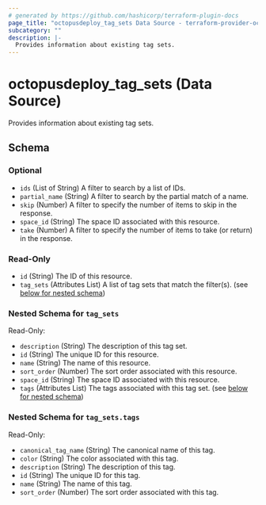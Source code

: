 ```yaml
---
# generated by https://github.com/hashicorp/terraform-plugin-docs
page_title: "octopusdeploy_tag_sets Data Source - terraform-provider-octopusdeploy"
subcategory: ""
description: |-
  Provides information about existing tag sets.
---
```


# octopusdeploy_tag_sets (Data Source)

Provides information about existing tag sets.



<!-- schema generated by tfplugindocs -->
## Schema

### Optional

- `ids` (List of String) A filter to search by a list of IDs.
- `partial_name` (String) A filter to search by the partial match of a name.
- `skip` (Number) A filter to specify the number of items to skip in the response.
- `space_id` (String) The space ID associated with this resource.
- `take` (Number) A filter to specify the number of items to take (or return) in the response.

### Read-Only

- `id` (String) The ID of this resource.
- `tag_sets` (Attributes List) A list of tag sets that match the filter(s). (see [below for nested schema](#nestedatt--tag_sets))

<a id="nestedatt--tag_sets"></a>
### Nested Schema for `tag_sets`

Read-Only:

- `description` (String) The description of this tag set.
- `id` (String) The unique ID for this resource.
- `name` (String) The name of this resource.
- `sort_order` (Number) The sort order associated with this resource.
- `space_id` (String) The space ID associated with this resource.
- `tags` (Attributes List) The tags associated with this tag set. (see [below for nested schema](#nestedatt--tag_sets--tags))

<a id="nestedatt--tag_sets--tags"></a>
### Nested Schema for `tag_sets.tags`

Read-Only:

- `canonical_tag_name` (String) The canonical name of this tag.
- `color` (String) The color associated with this tag.
- `description` (String) The description of this tag.
- `id` (String) The unique ID for this tag.
- `name` (String) The name of this tag.
- `sort_order` (Number) The sort order associated with this tag.


